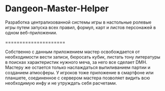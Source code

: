 Dangeon-Master-Helper
=====================

Разработка централизованной системы игры в настольные ролевые игры путем запуска всех правил, формул, карт  и листов 
персонажей в одном веб-приложении.


=====================

Собственно с данным приложением мастер освобождается от необходимости вести записи, бюросать кубик, листать тону литературы
в поисках характеристик нужного меча, за него все сделает DMH. Мастеру же остается только наслаждаться выпиливанием
партии и созданием атмосферы. 
У игроков тоже приложение в смартфоне или планшете, соединенное с сервером мастера позволяет видить всю необходимую
инфу и не утруждать себя расчетами.
